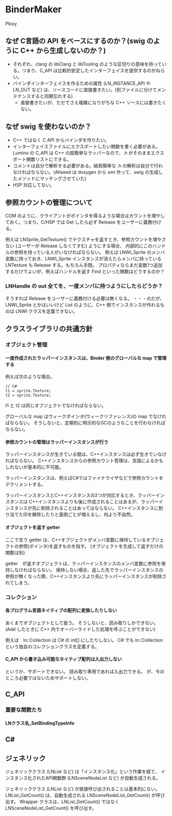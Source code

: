 BinderMaker
====================

Ploxy


なぜ C言語の API をベースにするのか？(swig のように C++ から生成しないのか？)
--------------------
- それぞれ、clang の libClang と libTooling のような区切りの意味を持っている。つまり、C_API は比較的安定したインターフェイスを提供するのがねらい。
- バインダインターフェイスを作るための属性 (LN_INSTANCE_API や LN_OUT など) は、ソースコードに直接書きたい。(別ファイルに分けてメンテナンスすると同期忘れする)
	- 直接書きたいが、ただでさえ複雑になりがちな C++ ソースには書きたくない。


なぜ swig を使わないのか？
--------------------
- C++ ではなく C API からバインダを作りたい。
- インターフェイスファイルにエクスポートしたい関数を書く必要がある。Lumino の C_API は C++ の超簡単なラッパーなので、.h がそのままエクスポート関数リストにできる。
- コメントは自分で解析する必要がある。結局簡単な .h の解析は自分で行わなければならない。(Altseed は doxygen から xml 作って、swig の生成したメソッドにマッチングさせていた)
- HSP 対応してない。


参照カウントの管理について
--------------------
COM のように、クライアントがポインタを得るような場合はカウントを増やしておく。つまり、C/HSP では Get したら必ず Release をユーザーに義務付ける。

例えば LNSprite_GetTexture() でテクスチャを返すとき、参照カウントを増やさない (ユーザーが Release しなくてすむ) ようにする場合、
内部的にこのハンドルの参照を持っている人がいなければならない。
例えば LNWI_Sprite のメンバ変数に持っておき、LNWI_Sprite インスタンスが消えたらメンバに持っている LNTexture も Release する。もちろん手間。
プロパティならまだ変数1つ追加するだけでよいが、例えばハンドルを返す Find といった関数はどうするのか？

### LNHandle の out 全てを、一度メンバに持つようにしたらどうか？
そうすれば Release をユーザーに義務付ける必要は無くなる。
・・・のだが、LNWI_Sprite とかはいいけど List のように、C++ 側でインスタンスが作れるものは LNWI クラスを定義できない。



クラスライブラリの共通方針
--------------------
### オブジェクト管理

#### 一度作成されたラッパーインスタンスは、Binder 側のグローバルな map で管理する
例えば次のような場合。
```
// C#
t1 = sprite.Texture;
t2 = sprite.Texture;
```
t1 と t2 は同じオブジェクトでなければならない。

グローバルな map はウィークポインタ(ウィークリファレンス)の map でなければならない。
そうしないと、定期的に明示的なGCのようなことを行わなければならない。

#### 参照カウントの管理はラッパーインスタンスが行う
ラッパーインスタンスが生きている間は、C++インスタンスは必ず生きていなければならない。
C++インスタンスからの参照カウント管理は、言語によるかもしれないが基本的に不可能。

ラッパーインスタンスは、例えばC#ではファイナライザなどで参照カウントをデクリメントする。

ラッパーインスタンスとC++インスタンスの2つが対応するとき、ラッパーインスタンスは
C++インスタンスよりも後に作成されることはあるが、ラッパーインスタンスが先に削除されることはあってはならない。
C++インスタンスに割り当てたIDを解除したりと面倒ごとが増えるし、何より不自然。

#### オブジェクトを返す getter
ここで言う getter は、C++オブジェクトがメンバ変数に保持しているオブジェクトの参照(ポインタ)を返すものを指す。
(オブジェクトを生成して返すだけの関数は別)

getter　が返すオブジェクトは、ラッパーインスタンスのメンバ変数に参照を保持しなければならない。
保持しない場合、返した先でラッパーインスタンスの参照が無くなった際、C++インスタンスより先にラッパーインスタンスが削除されてしまう。


### コレクション

#### 各プログラム言語ネイティブの配列に変換したりしない
あくまでオブジェクトとして扱う。
そうしないと、読み取りしかできない。(Add したときに C++ 内でオーバーライドした処理を呼ぶことができない)

例えば　ln::Collection<int> は C# の int[] にしたりしない。
C# でも ln::Collection<T> という独自のコレクションクラスを定義する。

#### C_API から書き込み可能なネイティブ配列は入出力しない
というか、サポートできない。
読み取り専用であれば入出力できる。
が、今のところ必要ではないためサポートしない。

C_API
--------------------
### 重要な関数たち
#### LNクラス名_SetBindingTypeInfo


C#
--------------------

ジェネリック
--------------------
ジェネリッククラス (LNList など) は「インスタンス化」という作業を経て、
インスタンス化されたAPI関数群 (LNSceneNodeList など) が自動生成される。

ジェネリッククラス (LNList など) が直接呼び出されることは基本的にない。
LNList_GetCount() は、自動生成される LNSceneNodeList_GetCount() が呼び出す。
Wrapper クラスは、LNList_GetCount() ではなく LNSceneNodeList_GetCount() を呼び出す。

